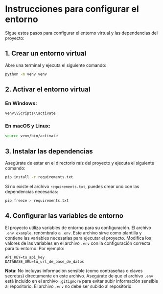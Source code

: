 # Instrucciones para configurar el entorno

Sigue estos pasos para configurar el entorno virtual y las dependencias del proyecto:

## 1. Crear un entorno virtual

Abre una terminal y ejecuta el siguiente comando:

```bash
python -m venv venv
```

## 2. Activar el entorno virtual

### En Windows:

```bash
venv\\Scripts\\activate
```

### En macOS y Linux:

```bash
source venv/bin/activate
```

## 3. Instalar las dependencias

Asegúrate de estar en el directorio raíz del proyecto y ejecuta el siguiente comando:

```bash
pip install -r requirements.txt
```

Si no existe el archivo `requirements.txt`, puedes crear uno con las dependencias necesarias:

```bash
pip freeze > requirements.txt
```

## 4. Configurar las variables de entorno

El proyecto utiliza variables de entorno para su configuración. El archivo `.env.example`, renómbralo a `.env`. Este archivo sirve como plantilla y contiene las variables necesarias para ejecutar el proyecto. Modifica los valores de las variables en el archivo `.env` con la configuración correcta para tu entorno. Por ejemplo:

```
API_KEY=tu_api_key
DATABASE_URL=tu_url_de_base_de_datos
```

**Nota:** No incluyas información sensible (como contraseñas o claves secretas) directamente en este archivo. Asegúrate de que el archivo `.env` está incluido en el archivo `.gitignore` para evitar subir información sensible al repositorio. El archivo `.env` no debe ser subido al repositorio.

